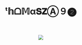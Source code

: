 <h1>
<p align="center">
ᵗ𝕙ᗝ𝕄α𝐒𝐙Ⓐ９❷
</p>
</h1>
<br>
<p align="center">
  <img src="https://em-content.zobj.net/source/apple/81/sleuth-or-spy_1f575.png" />
</p>

